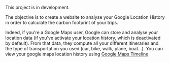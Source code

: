 
This project is in development.

The objective is to create a website to analyse your Google Location History in order to calculate the carbon footprint of your trips.

Indeed, if you're a Google Maps user, Google can store and analyse your location data (if you've activate your location history, which is deactivated by default).
From that data, they compute all your different itineraries and the type of transportation you used (car, bike, walk, plane, boat...).
You can view your google maps location history using [Google Maps Timeline](https://timeline.google.com/maps/timeline)
